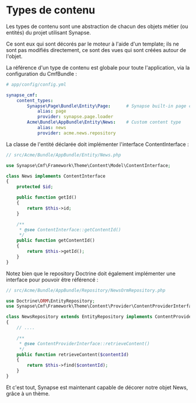 # Types de contenu

Les types de contenu sont une abstraction de chacun des objets métier (ou entités) du projet utilisant Synapse.

Ce sont eux qui sont décorés par le moteur à l'aide d'un template; ils ne sont pas modifiés directement, ce sont des vues qui sont créées autour de l'objet.

La référence d'un type de contenu est globale pour toute l'application, via la configuration du CmfBundle :
```yml
# app/config/config.yml

synapse_cmf:
    content_types:
        Synapse\Page\Bundle\Entity\Page:      # Synapse built-in page content type
            alias: page
            provider: synapse.page.loader
        Acme\Bundle\AppBundle\Entity\News:    # Custom content type
            alias: news
            provider: acme.news.repository
```

La classe de l'entité déclarée doit implémenter l'interface ContentInterface :
```php
// src/Acme/Bundle/AppBundle/Entity/News.php

use Synapse\Cmf\Framework\Theme\Content\Model\ContentInterface;

class News implements ContentInterface
{
    protected $id;

    public function getId()
    {
        return $this->id;
    }

    /**
     * @see ContentInterface::getContentId()
     */
    public function getContentId()
    {
        return $this->getId();
    }
}

```

Notez bien que le repository Doctrine doit également implémenter une interface pour pouvoir être référencé :
```php
// src/Acme/Bundle/AppBundle/Repository/NewsOrmRepository.php

use Doctrine\ORM\EntityRepository;
use Synapse\Cmf\Framework\Theme\Content\Provider\ContentProviderInterface;

class NewsRepository extends EntityRepository implements ContentProviderInterface
{
    // ....

    /**
     * @see ContentProviderInterface::retrieveContent()
     */
    public function retrieveContent($contentId)
    {
        return $this->find($contentId);
    }
}
```

Et c'est tout, Synapse est maintenant capable de décorer notre objet News, grâce à un thème.
